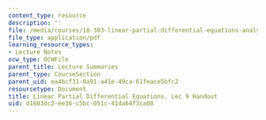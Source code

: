 ```yaml
---
content_type: resource
description: ''
file: /media/courses/18-303-linear-partial-differential-equations-analysis-and-numerics-fall-2014/d1683dc2ee36c5bc051c41da64f3ca08_MIT18_303F14_Lec9.pdf
file_type: application/pdf
learning_resource_types:
- Lecture Notes
ocw_type: OCWFile
parent_title: Lecture Summaries
parent_type: CourseSection
parent_uid: ea4bcf31-0a91-a41e-49ca-61feace5bfc2
resourcetype: Document
title: Linear Partial Differential Equations, Lec 9 Handout
uid: d1683dc2-ee36-c5bc-051c-41da64f3ca08
---
```

